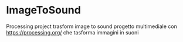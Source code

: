 # ImageToSound
Processing project trasform image to sound
progetto multimediale con https://processing.org/ che tasforma immagini in suoni

